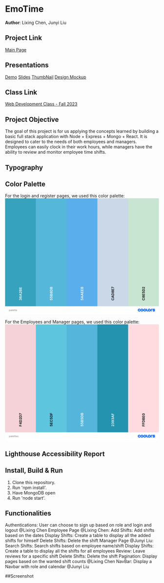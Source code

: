 # EmoTime

**Author**: Lixing Chen, Junyi Liu

## Project Link 

[Main Page](https://emotime.onrender.com/)

## Presentations

[Demo](https://www.youtube.com/watch?v=2cqpkaeSc_g) 
[Slides](https://docs.google.com/presentation/d/1vkf4IBoE7-tFytDtSmMGyvcaLikKdy54aQKZRyVM_mc/edit#slide=id.g24cd280f8a6_0_0)
[ThumbNail](https://chrischenlixing.github.io/chrisWebP1/assets/img/project3Thumbnail.jpg)
[Design Mockup](https://docs.google.com/document/d/1QPio52yecLAAEOVclxlaKdpKix84D44by-qZ4-t5M30/edit)

## Class Link

[Web Development Class - Fall 2023](https://johnguerra.co/classes/webDevelopment_fall_2023/)

## Project Objective

The goal of this project is for us applying the concepts learned by building a basic full stack application with Node + Express + Mongo + React. It is designed to cater to the needs of both employees and managers. Employees can easily clock in their work hours, while managers have the ability to review and monitor employee time shifts.

## Typography

## Color Palette
For the login and register pages, we used this color palette:
<img alt="login and sign up color palette" src="./screenshots/palette.png">

For the Employees and Manager pages, we used this color palette:
<img alt="Employees and Manager page color palette" src="./screenshots/palettes.png">

## Lighthouse Accessibility Report


## Install, Build & Run

1. Clone this repository.
2. Run 'npm install'.
3. Have MongoDB open
3. Run 'node start'.


## Functionalities
Authentications: User can choose to sign up based on role and login and logout @Lixing Chen
Employee Page @Lixing Chen:
Add Shifts: Add shifts based on the dates
Display Shifts: Create a table to display all the added shifts for himself
Delete Shifts: Delete the shift
Manager Page @Junyi Liu:
Search Shifts: Search shifts based on employee name/shift
Display Shifts: Create a table to display all the shifts for all employees
Review: Leave reviews for a specific shift
Delete Shifts: Delete the shift
Pagination: Display pages based on the wanted shift counts @Lixing Chen
NavBar: Display a Navbar with role and calendar @Junyi Liu


##Screenshot
<img>




